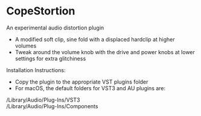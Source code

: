 # CopeStortion
An experimental audio distortion plugin

- A modified soft clip, sine fold with a displaced hardclip at higher volumes<br>
- Tweak around the volume knob with the drive and power knobs at lower settings for extra glitchiness<br>

Installation Instructions:<br>

- Copy the plugin to the appropriate VST plugins folder<br>
- For macOS, the default folders for VST3 and AU plugins are:<br>

/Library/Audio/Plug-Ins/VST3<br>
/Library/Audio/Plug-Ins/Components<br>
